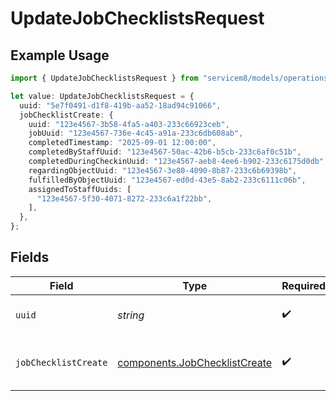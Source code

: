 # UpdateJobChecklistsRequest

## Example Usage

```typescript
import { UpdateJobChecklistsRequest } from "servicem8/models/operations";

let value: UpdateJobChecklistsRequest = {
  uuid: "5e7f0491-d1f8-419b-aa52-18ad94c91066",
  jobChecklistCreate: {
    uuid: "123e4567-3b58-4fa5-a403-233c66923ceb",
    jobUuid: "123e4567-736e-4c45-a91a-233c6db608ab",
    completedTimestamp: "2025-09-01 12:00:00",
    completedByStaffUuid: "123e4567-50ac-42b6-b5cb-233c6af0c51b",
    completedDuringCheckinUuid: "123e4567-aeb8-4ee6-b902-233c6175d0db",
    regardingObjectUuid: "123e4567-3e80-4090-8b87-233c6b69398b",
    fulfilledByObjectUuid: "123e4567-ed0d-43e5-8ab2-233c6111c06b",
    assignedToStaffUuids: [
      "123e4567-5f30-4071-8272-233c6a1f22bb",
    ],
  },
};
```

## Fields

| Field                                                                          | Type                                                                           | Required                                                                       | Description                                                                    |
| ------------------------------------------------------------------------------ | ------------------------------------------------------------------------------ | ------------------------------------------------------------------------------ | ------------------------------------------------------------------------------ |
| `uuid`                                                                         | *string*                                                                       | :heavy_check_mark:                                                             | UUID of the Job Checklist                                                      |
| `jobChecklistCreate`                                                           | [components.JobChecklistCreate](../../models/components/jobchecklistcreate.md) | :heavy_check_mark:                                                             | Job Checklist fields to update                                                 |